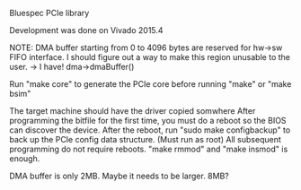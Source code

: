 Bluespec PCIe library

Development was done on Vivado 2015.4

NOTE:
	DMA buffer starting from 0 to 4096 bytes are reserved for hw->sw FIFO interface.
	I should figure out a way to make this region unusable to the user.
	-> I have! dma->dmaBuffer()

Run "make core" to generate the PCIe core before running "make" or "make bsim"

The target machine should have the driver copied somwhere
After programming the bitfile for the first time, you must do a reboot so the BIOS can discover the device.
After the reboot, run "sudo make configbackup" to back up the PCIe config data structure. (Must run as root)
All subsequent programming do not require reboots. "make rmmod" and "make insmod" is enough.

DMA buffer is only 2MB. Maybe it needs to be larger. 8MB?


